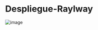 # Despliegue-Raylway

![image](https://github.com/user-attachments/assets/b42f424b-df53-494d-a814-783f83abf54d)
